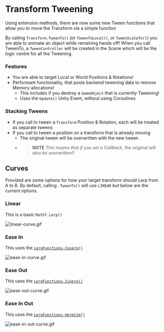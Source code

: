 ﻿# Transform Tweening
Using extension methods, there are now some new Tween functions that allow you to move the Transform via a simple function

By calling `Transform.TweenTo()` _(or `TweenToLocal()`, or `TweenScaleTo()`)_ you are able to animate an object while 
remaining hands off! When you call TweenTo, a `TweenController` will be created in the Scene which will be the logic centre
for all the Tweening.

### Features
- You are able to target Local or World Positions & Rotations!
- Performant functionality, that pools backend tweening data to remove Memory allocations!
  - This includes if you destroy a `GameObject` that is currently Tweening!
  - Uses the `Update()` Unity Event, without using Coroutines

### Stacking Tweens
- If you call to tween a `Transform` Position & Rotation, each will be treated as separate tweens
- If you call to tween a position on a transform that is already moving
  - The original tween will be overwritten with the new tween
  - > **NOTE** _This means that if you set a Callback, the original will also be overwritten!!_

## Curves
Provided are some options for how your target transform should Lerp from A to B. By default, calling `.TweenTo()` will 
use `LINEAR` but below are the current options.
### Linear
This is a basic `Mathf.Lerp()`

![linear-curve.gif](../Images/linear-curve.gif)
### Ease In
This uses the [`LerpFunctions.Coserp()`](../../Runtime/Scripts/Utilities/LerpFunctions.cs)

![ease-in-curve.gif](../Images/ease-in-curve.gif)
### Ease Out
This uses the [`LerpFunctions.Sinerp()`](../../Runtime/Scripts/Utilities/LerpFunctions.cs)

![ease-out-curve.gif](../Images/ease-out-curve.gif)
### Ease In Out
This uses the [`LerpFunctions.Hermite()`](../../Runtime/Scripts/Utilities/LerpFunctions.cs)

![ease-in-out-curve.gif](../Images/ease-in-out-curve.gif)